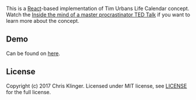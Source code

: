 This is a [React](https://facebook.github.io/react/)-based implementation of Tim Urbans Life Calendar concept.
Watch the [Inside the mind of a master procrastinator TED Talk](https://www.ted.com/talks/tim_urban_inside_the_mind_of_a_master_procrastinator) if you want to learn more about the concept.

## Demo

Can be found on [here](https://c-klinger.github.io/react-life-calendar/).

## License

Copyright (c) 2017 Chris Klinger. Licensed under MIT license, see [LICENSE](LICENSE) for the full license.
